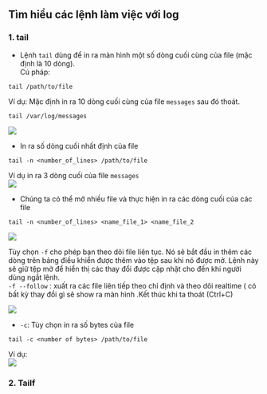 ## Tìm hiểu các lệnh làm việc với log  

### 1. tail  
- Lệnh `tail` dùng để in ra màn hình một số dòng cuối cùng của file (mặc định là 10 dòng).  
Cú pháp:  
```
tail /path/to/file
```  
Ví dụ: Mặc định in ra 10 dòng cuối cùng của file `messages` sau đó thoát.  
```
tail /var/log/messages
```

<img src="https://i.imgur.com/RvLefMt.png">  

- In ra số dòng cuối nhất định của file  
```
tail -n <number_of_lines> /path/to/file  
```  
Ví dụ in ra 3 dòng cuối của file `messages`  
<img src="https://i.imgur.com/XxmVOjE.png">  

- Chúng ta có thể mở nhiều file và thực hiện in ra các dòng cuối của các file   
```
tail -n <number_of_lines> <name_file_1> <name_file_2 
```
<img src="https://i.imgur.com/Yv4BqAa.png">

 Tùy chọn `-f` cho phép bạn theo dõi file liên tục. Nó sẽ bắt đầu in thêm các dòng trên bảng điều khiển được thêm vào tệp sau khi nó được mở. Lệnh này sẽ giữ tệp mở để hiển thị các thay đổi được cập nhật cho đến khi người dùng ngắt lệnh.  
 `-f --follow` : xuất ra các file liên tiếp theo chỉ định và theo dõi realtime ( có bất kỳ thay đổi gì sẽ show ra màn hình .Kết thúc khi ta thoát (Ctrl+C)

<img src="https://i.imgur.com/5OAzST4.png">  

- `-c`: Tùy chọn in ra số bytes của file  
```
tail -c <number of bytes> /path/to/file  
```  
Ví dụ:  
<img src="https://i.imgur.com/84egZqe.png">  

### 2. Tailf  


